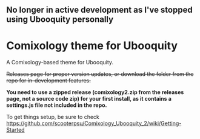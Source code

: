 ## No longer in active development as I've stopped using Ubooquity personally

# Comixology theme for Ubooquity

A Comixology-based theme for Ubooquity.

~~Releases page for proper version updates, or download the folder from the repo for in-development features.~~

**You need to use a zipped release (comixology2.zip from the releases page, not a source code zip) for your first install, as it contains a settings.js file not included in the repo.**

To get things setup, be sure to check https://github.com/scooterpsu/Comixology_Ubooquity_2/wiki/Getting-Started

